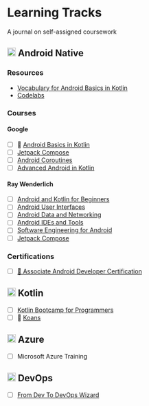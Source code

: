 # Learning Tracks

A journal on self-assigned coursework

## <img src="https://www.freepngimg.com/download/android/58505-system-application-operating-logo-android-software.png" width="20" height="20"> Android Native

### Resources

- [Vocabulary for Android Basics in Kotlin](https://developer.android.com/courses/android-basics-kotlin/android-basics-kotlin-vocab)
- [Codelabs](https://codelabs.developers.google.com/?cat=android)

### Courses

#### Google

- [ ] 🚧  [Android Basics in Kotlin](courses/android-native--google--android-basics-in-kotlin.md)
- [ ] [Jetpack Compose](courses/android-native--google--jetpack-compose.md)
- [ ] [Android Coroutines](courses/android-native--android-native--google--android-coroutines.md)
- [ ] [Advanced Android in Kotlin](courses/android-native--google--advanced-android-development.md)

#### Ray Wenderlich

- [ ] [Android and Kotlin for Beginners](courses/android-native--wenderlich--android-and-kotlin-for-beginners.md)
- [ ] [Android User Interfaces](courses/android-native--wenderlich--android-user-interfaces.md)
- [ ] [Android Data and Networking](courses/android-native--wenderlich--android-data-and-networking.md)
- [ ] [Android IDEs and Tools](courses/android-native--wenderlich--android-ides-and-tools.md)
- [ ] [Software Engineering for Android](courses/android-native--wenderlich--software-engineering-for-android.md)
- [ ] [Jetpack Compose](courses/android-native--wenderlich--android-user-interfaces.md)

### Certifications

- [ ] [🏅 Associate Android Developer Certification](https://developers.google.com/certification/associate-android-developer)

## <img src="https://kotlinlang.org/assets/images/apple-touch-icon.png?v2" width="20" height="20"> Kotlin

- [ ] [Kotlin Bootcamp for Programmers](courses/kotlin--google--kotlin-bootcamp-for-programmers.md)
- [ ] 🚧 [Koans](courses/kotlin--kotlin-docs--koans.md)

## <img src="https://swimburger.net/media/ppnn3pcl/azure.png" width="20" height="20"> Azure

- [ ] Microsoft Azure Training

## <img src="https://st3.depositphotos.com/9987990/16592/v/600/depositphotos_165929826-stock-illustration-devops-logotype-sign-of-infinity.jpg" height="20"> DevOps

- [ ] [From Dev To DevOps Wizard](courses/devops--egghead--from-dev-to-devops-wizard.md)
